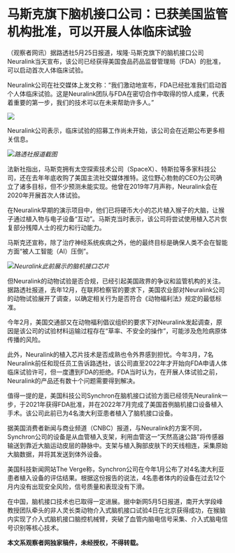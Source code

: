 # 马斯克旗下脑机接口公司：已获美国监管机构批准，可以开展人体临床试验

（观察者网讯）据路透社5月25日报道，埃隆·马斯克旗下的脑机接口公司Neuralink当天宣布，该公司已经获得美国食品药品监督管理局（FDA）的批准，可以启动首次人体临床试验。

Neuralink公司在社交媒体上发文称：“我们激动地宣布，FDA已经批准我们启动首个人体临床试验。这是Neuralink团队与FDA在密切合作中取得的惊人成果，代表着重要的第一步，我们的技术可以在未来帮助许多人。”

![](https://inews.gtimg.com/news_bt/OXPZRnP6LivOpYpjtze5v0xxLAmnlrG7mfuY07kN0GjM4AA/1000)

Neuralink公司表示，临床试验的招募工作尚未开始，该公司会在近期公布更多相关信息。

![](https://inews.gtimg.com/newsapp_bt/0/15800156245/1000)_路透社报道截图_

法新社指出，马斯克拥有太空探索技术公司（SpaceX）、特斯拉等多家科技公司，还在去年年底收购了美国主流社交媒体推特。这位野心勃勃的CEO为公司确立了诸多目标，但不少预测未能实现。他曾在2019年7月声称，Neuralink会在2020年开展首次人体试验。

在Neuralink早期的演示项目中，他们已将硬币大小的芯片植入猴子的大脑，让猴子通过植入物与电子设备“互动”。马斯克当时表示，该公司将尝试使用植入芯片恢复部分残障人士的视力和行动能力。

马斯克还宣称，除了治疗神经系统疾病之外，他的最终目标是确保人类不会在智能方面“被人工智能（AI）压倒”。

![](https://inews.gtimg.com/newsapp_bt/0/15800156246/1000)_Neuralink此前展示的脑机接口芯片_

但Neuralink的动物试验是否合规，已经引起美国政界的争议和监管机构的关注。据路透社报道，去年12月，在联邦检察官的要求下，美国农业部对Neuralink公司的动物试验展开了调查，以确定相关行为是否符合《动物福利法》规定的最低标准。

今年2月，美国交通部又在动物福利倡议组织的要求下对Neuralink发起调查，原因是该公司的试验材料运输过程存在“草率、不安全的操作”，可能涉及危险病原体传播的风险。

此外，Neuralink的植入芯片技术是否成熟也令外界感到担忧。今年3月，7名Neuralink前任和现任员工告诉路透社，该公司直至2022年才开始向FDA申请人体临床试验许可，但一度遭到FDA的拒绝。FDA当时认为，在开展人体试验之前，Neuralink的产品还有数十个问题需要得到解决。

值得一提的是，美国科技公司Synchron在脑机接口试验方面已经领先Neuralink一步，于2021年获得FDA批准，并在2022年7月完成了美国首例脑机接口设备植入手术。该公司此前已为4名澳大利亚患者植入了脑机接口设备。

据美国消费者新闻与商业频道（CNBC）报道，与Neuralink的方案不同，Synchron公司的设备是从血管植入支架，利用血管这一“天然高速公路”将传感器输送到靠近大脑运动皮层的静脉中。支架与植入胸部皮肤下的天线相连，采集原始大脑数据，并将其发送到体外设备。

美国科技新闻网站The
Verge称，Synchron公司在今年1月公布了对4名澳大利亚患者植入设备的评估结果。根据这份报告的说法，4名患者体内的设备在过去12个月内没有出现安全风险，信号质量和表现没有下滑。

在中国，脑机接口技术也已取得一定进展。据中新网5月5日报道，南开大学段峰教授团队牵头的非人灵长类动物介入式脑机接口试验4日在北京获得成功，在猴脑内实现了介入式脑机接口脑控机械臂，突破了血管内脑电信号采集、介入式脑电信号识别等核心技术。

**本文系观察者网独家稿件，未经授权，不得转载。**

